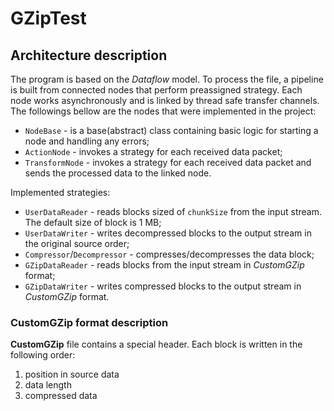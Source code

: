 # GZipTest

## Architecture description

The program is based on the *Dataflow* model. To process the file, a pipeline is built from connected nodes that perform preassigned strategy. Each node works asynchronously and is linked by thread safe transfer channels.
The followings bellow are the nodes that were implemented in the project:
*  `NodeBase` - is a base(abstract) class containing basic logic for starting a node and handling any errors;
*  `ActionNode` - invokes a strategy for each received data packet;
*  `TransformNode` - invokes a strategy for each received data packet and sends the processed data to the linked node.

Implemented strategies: 
*  `UserDataReader` - reads blocks sized of `chunkSize` from the input stream. The default size of block is 1 MB;
*  `UserDataWriter` -  writes decompressed blocks to the output stream in the original source order;
*  `Compressor`/`Decompressor` - compresses/decompresses the data block;
*  `GZipDataReader` - reads blocks from the input stream in *CustomGZip* format;
*  `GZipDataWriter` - writes compressed blocks to the output stream in *CustomGZip* format.

### CustomGZip format description
**CustomGZip** file contains a special header. Each block is written in the following order:
1.  position in source data
2.  data length
2.  compressed data

